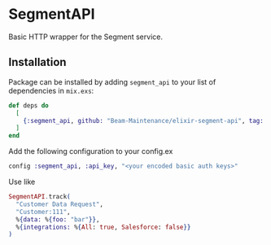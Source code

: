 # SegmentAPI

Basic HTTP wrapper for the Segment service.

## Installation

Package can be installed by adding `segment_api` to your list of dependencies in `mix.exs`:

```elixir
def deps do
  [
    {:segment_api, github: "Beam-Maintenance/elixir-segment-api", tag: "v0.4.0"}
  ]
end
```

Add the following configuration to your config.ex

```elixir
config :segment_api, :api_key, "<your encoded basic auth keys>"
```

Use like

```elixir
SegmentAPI.track(
  "Customer Data Request",
  "Customer:111",
  %{data: %{foo: "bar"}},
  %{integrations: %{All: true, Salesforce: false}}
)
```
